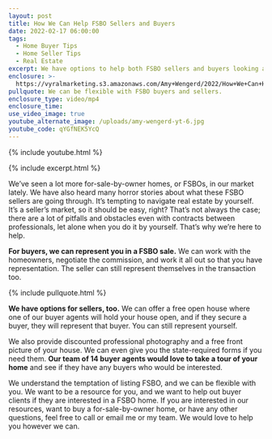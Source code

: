 ```yaml
---
layout: post
title: How We Can Help FSBO Sellers and Buyers
date: 2022-02-17 06:00:00
tags:
  - Home Buyer Tips
  - Home Seller Tips
  - Real Estate
excerpt: We have options to help both FSBO sellers and buyers looking at FSBO homes.
enclosure: >-
  https://vyralmarketing.s3.amazonaws.com/Amy+Wengerd/2022/How+We+Can+Help+FSBO+Sellers+and+Buyers.mp4
pullquote: We can be flexible with FSBO buyers and sellers.
enclosure_type: video/mp4
enclosure_time:
use_video_image: true
youtube_alternate_image: /uploads/amy-wengerd-yt-6.jpg
youtube_code: qYGfNEK5YcQ
---
```

{% include youtube.html %}

{% include excerpt.html %}

We’ve seen a lot more for-sale-by-owner homes, or FSBOs, in our market lately. We have also heard many horror stories about what these FSBO sellers are going through. It’s tempting to navigate real estate by yourself. It’s a seller’s market, so it should be easy, right? That’s not always the case; there are a lot of pitfalls and obstacles even with contracts between professionals, let alone when you do it by yourself. That’s why we’re here to help.

**For buyers, we can represent you in a FSBO sale.** We can work with the homeowners, negotiate the commission, and work it all out so that you have representation. The seller can still represent themselves in the transaction too.

{% include pullquote.html %}

**We have options for sellers, too.** We can offer a free open house where one of our buyer agents will hold your house open, and if they secure a buyer, they will represent that buyer. You can still represent yourself.&nbsp;

We also provide discounted professional photography and a free front picture of your house. We can even give you the state-required forms if you need them. **Our team of 14 buyer agents would love to take a tour of your home** and see if they have any buyers who would be interested.&nbsp;

We understand the temptation of listing FSBO, and we can be flexible with you. We want to be a resource for you, and we want to help out buyer clients if they are interested in a FSBO home. If you are interested in our resources, want to buy a for-sale-by-owner home, or have any other questions, feel free to call or email me or my team. We would love to help you however we can.
